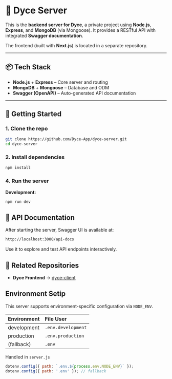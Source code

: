# 🧠 Dyce Server

This is the **backend server for Dyce**, a private project using **Node.js**, **Express**, and **MongoDB** (via Mongoose). It provides a RESTful API with integrated **Swagger documentation**.

The frontend (built with **Next.js**) is located in a separate repository.

---

## 📦 Tech Stack

- **Node.js** + **Express** – Core server and routing
- **MongoDB** + **Mongoose** – Database and ODM
- **Swagger (OpenAPI)** – Auto-generated API documentation

---

## 🚀 Getting Started

### 1. Clone the repo

```bash
git clone https://github.com/Dyce-App/dyce-server.git
cd dyce-server
```

### 2. Install dependencies

```bash
npm install
```

### 4. Run the server
**Development:**
```bash
npm run dev
```

## 📘 API Documentation
After starting the server, Swagger UI is available at:

```bash
http://localhost:3000/api-docs
```
Use it to explore and test API endpoints interactively.

## 📎 Related Repositories

- **Dyce Frontend** → [dyce-client](https://github.com/Dyce-Dating-App/dyce-client)


## Environment Setip

This server supports environment-specific configuration via ```NODE_ENV```.



| Environment | File User  |
| :-------- | :------- |
| development | `.env.development` | 
| production | `.env.production` | 
| (fallback) | `.env` | 

Handled in ```server.js```

```javascript
dotenv.config({ path: `.env.${process.env.NODE_ENV}` });
dotenv.config({ path: '.env' }); // fallback
```